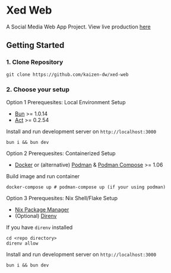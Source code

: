 # Xed Web
A Social Media Web App Project. View live production [here]()

<!-- BEGIN: Getting Started -->
## Getting Started

### 1. Clone Repository
```
git clone https://github.com/kaizen-dw/xed-web
```

### 2. Choose your setup
Option 1 Prerequesites: Local Environment Setup
- [Bun](https://bun.sh) >= 1.0.14
- [Act](https://github.com/nektos/act) >= 0.2.54

Install and run development server on `http://localhost:3000`
```
bun i && bun dev
```

Option 2 Prerequesites: Containerized Setup
- [Docker](https://docs.docker.com/engine/install) or (alternative) [Podman](https://podman.io) & [Podman Compose](https://podman.io) >= 1.06

Build image and run container
```
docker-compose up # podman-compose up (if your using podman)
```

Option 3 Prerequesites: Nix Shell/Flake Setup
- [Nix Package Manager](https://nixos.org/download)
- (Optional) [Direnv](https://direnv.net/docs/installation.html)

If you have `direnv` installed
```
cd <repo directory>
direnv allow
```
Install and run development server on `http://localhost:3000`
```
bun i && bun dev
```
<!-- END: Getting Started -->

